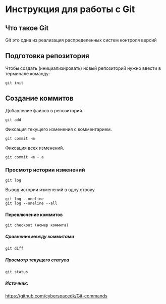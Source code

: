 # **Инструкция для работы с Git**

## Что такое Git

Git это одна из реализация распределенных систем контроля версий

## Подготовка репозитория

Чтобы создать (инициализировать) новый репозиторий нужно ввести в терминале команду:

    git init

## Создание коммитов 

Добавление файлов в репозиторий.

    git add 

Фиксация текущего изменения с комментарием. 

    git commit -m 

Фиксация всех изменений.

    git commit -m - a 


### Просмотр истории изменений

    git log

Вывод истории изменений в одну строку

    git log --oneline
    git log --oneline --all

#### Переключение коммитов

    git checkout (номер коммита)

##### Сравнение между коммитами

    git diff

##### Просмотр текущего статуса

    git status

##### Источник:

https://github.com/cyberspacedk/Git-commands